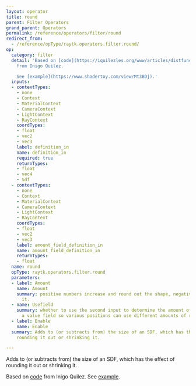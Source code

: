 ```yaml
---
layout: operator
title: round
parent: Filter Operators
grand_parent: Operators
permalink: /reference/operators/filter/round
redirect_from:
  - /reference/opType/raytk.operators.filter.round/
op:
  category: filter
  detail: 'Based on [code](https://iquilezles.org/www/articles/distfunctions/distfunctions.htm)
    from Inigo Quilez.

    See [example](https://www.shadertoy.com/view/Mt3BDj).'
  inputs:
  - contextTypes:
    - none
    - Context
    - MaterialContext
    - CameraContext
    - LightContext
    - RayContext
    coordTypes:
    - float
    - vec2
    - vec3
    label: definition_in
    name: definition_in
    required: true
    returnTypes:
    - float
    - vec4
    - Sdf
  - contextTypes:
    - none
    - Context
    - MaterialContext
    - CameraContext
    - LightContext
    - RayContext
    coordTypes:
    - float
    - vec2
    - vec3
    label: amount_field_definition_in
    name: amount_field_definition_in
    returnTypes:
    - float
  name: round
  opType: raytk.operators.filter.round
  parameters:
  - label: Amount
    name: Amount
    summary: positive numbers increase and round out the shape, negative numbers shrink
      it.
  - name: Usefield
    summary: whether to use the second input to determine the amount of rounding using
      a value field so various positions can use different amounts of rounding.
  - label: Enable
    name: Enable
  summary: Adds to (or subtracts from) the size of an SDF, which has the effect of
    rounding it out or shrinking it.

---
```



Adds to (or subtracts from) the size of an SDF, which has the effect of rounding it out or shrinking it.

Based on [code](https://iquilezles.org/www/articles/distfunctions/distfunctions.htm) from Inigo Quilez.
See [example](https://www.shadertoy.com/view/Mt3BDj).